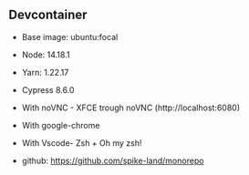 ## Devcontainer

- Base image: ubuntu:focal
- Node: 14.18.1
- Yarn: 1.22.17
- Cypress 8.6.0
- With noVNC - XFCE trough noVNC (http://localhost:6080)
- With google-chrome
- With Vscode- Zsh + Oh my zsh!

- github: https://github.com/spike-land/monorepo

